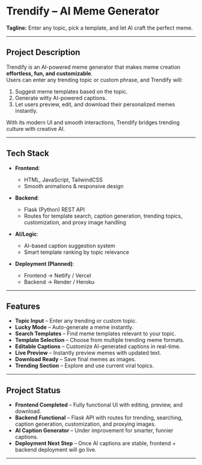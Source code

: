 # Trendify – AI Meme Generator

**Tagline:** Enter any topic, pick a template, and let AI craft the perfect meme.

---

## Project Description

Trendify is an AI-powered meme generator that makes meme creation **effortless, fun, and customizable**.  
Users can enter any trending topic or custom phrase, and Trendify will:

1. Suggest meme templates based on the topic.  
2. Generate witty AI-powered captions.  
3. Let users preview, edit, and download their personalized memes instantly.  

With its modern UI and smooth interactions, Trendify bridges trending culture with creative AI.

---

## Tech Stack

- **Frontend**:  
  - HTML, JavaScript, TailwindCSS  
  - Smooth animations & responsive design  

- **Backend**:  
  - Flask (Python) REST API  
  - Routes for template search, caption generation, trending topics, customization, and proxy image handling  

- **AI/Logic**:  
  - AI-based caption suggestion system  
  - Smart template ranking by topic relevance  

- **Deployment (Planned)**:  
  - Frontend → Netlify / Vercel  
  - Backend → Render / Heroku  

---

## Features

-  **Topic Input** – Enter any trending or custom topic.  
-  **Lucky Mode** – Auto-generate a meme instantly.  
-  **Search Templates** – Find meme templates relevant to your topic.  
-  **Template Selection** – Choose from multiple trending meme formats.  
-  **Editable Captions** – Customize AI-generated captions in real-time.  
-  **Live Preview** – Instantly preview memes with updated text.  
-  **Download Ready** – Save final memes as images.  
-  **Trending Section** – Explore and use current viral topics.  

---

## Project Status

-  **Frontend Completed** – Fully functional UI with editing, preview, and download.  
-  **Backend Functional** – Flask API with routes for trending, searching, caption generation, customization, and proxying images.  
-  **AI Caption Generator** – Under improvement for smarter, funnier captions.  
-  **Deployment Next Step** – Once AI captions are stable, frontend + backend deployment will go live.  

---

